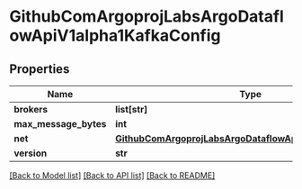 # GithubComArgoprojLabsArgoDataflowApiV1alpha1KafkaConfig

## Properties
Name | Type | Description | Notes
------------ | ------------- | ------------- | -------------
**brokers** | **list[str]** |  | [optional] 
**max_message_bytes** | **int** |  | [optional] 
**net** | [**GithubComArgoprojLabsArgoDataflowApiV1alpha1KafkaNET**](GithubComArgoprojLabsArgoDataflowApiV1alpha1KafkaNET.md) |  | [optional] 
**version** | **str** |  | [optional] 

[[Back to Model list]](../README.md#documentation-for-models) [[Back to API list]](../README.md#documentation-for-api-endpoints) [[Back to README]](../README.md)


